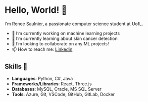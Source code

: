 # Hello, World! 👋

I'm Renee Saulnier, a passionate computer science student at UofL.

- 🔭 I’m currently working on machine learning projects
- 🌱 I’m currently learning about skin cancer detection
- 👯 I’m looking to collaborate on any ML projects!
- 📫 How to reach me: [Linkedin](https://www.linkedin.com/in/renee-saulnier-34304122b/)

## Skills 🚀

- **Languages**: Python, C#, Java
- **Frameworks/Libraries**: React, Three.js
- **Databases**: MySQL, Oracle, MS SQL Server
- **Tools**: Azure, Git, VSCode, GitHub, GitLab, Docker


